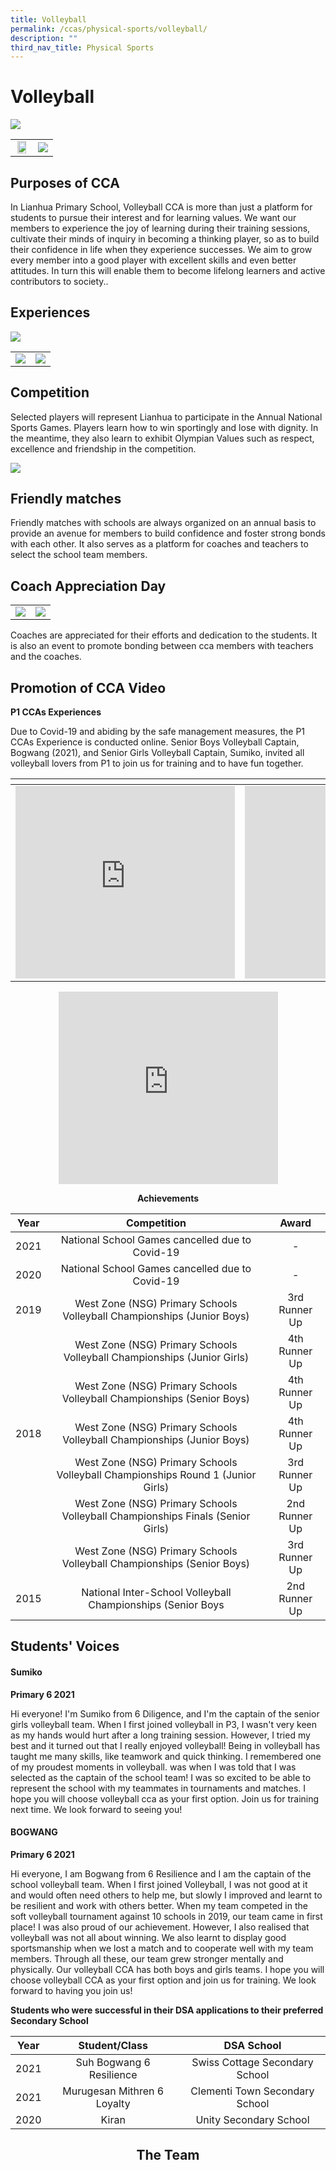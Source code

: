 ```yaml
---
title: Volleyball
permalink: /ccas/physical-sports/volleyball/
description: ""
third_nav_title: Physical Sports
---
```

# Volleyball

![](/images/CCAs/Volleyball/Training%20Pic%202.jpg)

|   |   |
|:-:|:-:|
|  <img src="/images/CCAs/Volleyball/Training%20Pic%207.jpg" style="width:85%"> |  ![](/images/CCAs/Volleyball/Training%20Pic%206.jpg) |

## Purposes of CCA


In Lianhua Primary School, Volleyball CCA is more than just a platform for students to pursue their interest and for learning values. We want our members to experience the joy of learning during their training sessions, cultivate their minds of inquiry in becoming a thinking player, so as to build their confidence in life when they experience successes. We aim to grow every member into a good player with excellent skills and even better attitudes. In turn this will enable them to become lifelong learners and active contributors to society..

## Experiences

![](/images/CCAs/Volleyball/Competition%20Pic%201%20VB%20boys%20LHPS%20vs%20AIPS%202021.jpg)

|   |   |
|:-:|:-:|
| ![](/images/CCAs/Volleyball/Competition%20Pic%206.jpeg)  |   ![](/images/CCAs/Volleyball/Competition%20Pic%207.jpeg)  |

## Competition

Selected players will represent Lianhua to participate in the Annual National Sports Games. Players learn how to win sportingly and lose with dignity. In the meantime, they also learn to exhibit Olympian Values such as respect, excellence and friendship in the competition.

![](/images/CCAs/Volleyball/Competition%20Pic2%20VB%20boys%20LHPS%20vs%20AIPS%202021.jpg)

## Friendly matches

Friendly matches with schools are always organized on an annual basis to provide an avenue for members to build confidence and foster strong bonds with each other. It also serves as a platform for coaches and teachers to select the school team members.

## Coach Appreciation Day

|   |   |
|:-:|:-:|
|  ![](/images/CCAs/Volleyball/2019%20Coach%20Appreciation%20Day%20Pic%201.jpeg)  |   ![](/images/CCAs/Volleyball/2019%20Coach%20Appreciation%20Day%20Pic%202.jpeg)  |

Coaches are appreciated for their efforts and dedication to the students. It is also an event to promote bonding between cca members with teachers and the coaches.

## Promotion of CCA Video

**P1 CCAs Experiences**  

Due to Covid-19 and abiding by the safe management measures, the P1 CCAs Experience is conducted online. Senior Boys Volleyball Captain, Bogwang (2021), and Senior Girls Volleyball Captain, Sumiko, invited all volleyball lovers from P1 to join us for training and to have fun together.

<table>
<thead>
  <tr>
    <th></th>
    <th></th>
  </tr>
</thead>
<tbody>
  <tr>
    <td><iframe width="351" height="308" src="https://www.youtube.com/embed/r2-tQxU3d4E" title="VB girls P1 orientation" frameborder="0" allow="accelerometer; autoplay; clipboard-write; encrypted-media; gyroscope; picture-in-picture" allowfullscreen></iframe></td>
    <td><iframe width="351" height="308" src="https://www.youtube.com/embed/cipAfEK0bcw" title="VB boys P1 orientation" frameborder="0" allow="accelerometer; autoplay; clipboard-write; encrypted-media; gyroscope; picture-in-picture" allowfullscreen></iframe></td>
  </tr>
</tbody>
</table>

<center><iframe width="351" height="308" src="https://www.youtube.com/embed/t705jSBk2rY" title="KIDS PLAY VOLLEYBALL !  Beautiful Volleyball Videos HD" frameborder="0" allow="accelerometer; autoplay; clipboard-write; encrypted-media; gyroscope; picture-in-picture" allowfullscreen></iframe></center>

**<center>Achievements</center>**


| Year |                Competition               |     Award     |
|:----:|:-------------------:|:-------------:|
| 2021 |                 National School Games cancelled due to Covid-19                 |       -       |
| 2020 |                 National School Games cancelled due to Covid-19                 |       -       |
| 2019 |      West Zone (NSG) Primary Schools Volleyball Championships (Junior Boys)     | 3rd Runner Up |
|      |     West Zone (NSG) Primary Schools Volleyball Championships (Junior Girls)     | 4th Runner Up |
|      |      West Zone (NSG) Primary Schools Volleyball Championships (Senior Boys)     | 4th Runner Up |
| 2018 |      West Zone (NSG) Primary Schools Volleyball Championships (Junior Boys)     | 4th Runner Up |
|      | West Zone (NSG) Primary Schools Volleyball Championships Round 1 (Junior Girls) | 3rd Runner Up |
|      |  West Zone (NSG) Primary Schools Volleyball Championships Finals (Senior Girls) | 2nd Runner Up |
|      |      West Zone (NSG) Primary Schools Volleyball Championships (Senior Boys)     | 3rd Runner Up |
| 2015 |           National Inter-School Volleyball Championships (Senior Boys           | 2nd Runner Up |


## Students' Voices

#### Sumiko

**Primary 6 2021**

Hi everyone! I'm Sumiko from 6 Diligence, and I'm the captain of the senior girls volleyball team. When I first joined volleyball in P3, I wasn't very keen as my hands would hurt after a long training session. However, I tried my best and it turned out that I really enjoyed volleyball! Being in volleyball has taught me many skills, like teamwork and quick thinking. I remembered one of my proudest moments in volleyball. was when I was told that I was selected as the captain of the school team! I was so excited to be able to represent the school with my teammates in tournaments and matches. I hope you will choose volleyball cca as your first option. Join us for training next time. We look forward to seeing you!

  

#### BOGWANG

**Primary 6 2021**

Hi everyone, I am Bogwang from 6 Resilience and I am the captain of the school volleyball team. When I first joined Volleyball, I was not good at it and would often need others to help me, but slowly I improved and learnt to be resilient and work with others better. When my team competed in the soft volleyball tournament against 10 schools in 2019, our team came in first place! I was also proud of our achievement. However, I also realised that volleyball was not all about winning. We also learnt to display good sportsmanship when we lost a match and to cooperate well with my team members. Through all these, our team grew stronger mentally and physically. Our volleyball CCA has both boys and girls teams. I hope you will choose volleyball CCA as your first option and join us for training. We look forward to having you join us!

**Students who were successful in their DSA applications to their preferred Secondary School**

| Year |        Student/Class        |           DSA School           |
|:----:|:---------------------------:|:------------------------------:|
| 2021 |   Suh Bogwang 6 Resilience  | Swiss Cottage Secondary School |
| 2021 | Murugesan Mithren 6 Loyalty | Clementi Town Secondary School |
| 2020 |            Kiran            |     Unity Secondary School     |

## <center>The Team</center>


